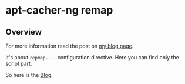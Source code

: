 # apt-cacher-ng remap

## Overview
For more information read the post on [my blog page](http://blog.hudecof.net/posts/2014/08/15/apt-cacher-ng-and-remap.html).

It's about `repmap-...` configuration directive. Here you can find only the script part.

So here is the [Blog](https://web.archive.org/web/20180404031216/http://blog.hudecof.net/posts/2014/08/15/apt-cacher-ng-and-remap.html).
